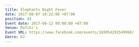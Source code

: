 ```yaml
---
title: Elephants Night Fever
date: 2017-08-07 18:22:00 +07:00
position: 43
Event date: 2017-08-12 00:00:00 +07:00
Venue: Rafiki's
Event URL: https://www.facebook.com/events/169954293549968/
Genre: DJ
---
```


